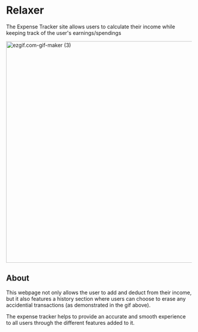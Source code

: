 # Relaxer

The Expense Tracker site allows users to calculate their income while keeping track of the user's earnings/spendings

<img src="./ezgif.com-gif-maker (3).gif" alt="ezgif.com-gif-maker (3)" width="600" height="600">

## About

This webpage not only allows the user to add and deduct from their income, but it also features a history section where users can choose to erase any accidential transactions (as demonstrated in the gif above). 

The expense tracker helps to provide an accurate and smooth experience to all users through the different features added to it.
